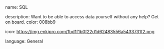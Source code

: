name: SQL

description: Want to be able to access data yourself without any help? Get on board.
color: 008bb9

icon: https://img.enkipro.com/1bd1f1b0f22d1d62483556a5433731f2.png

language: General

